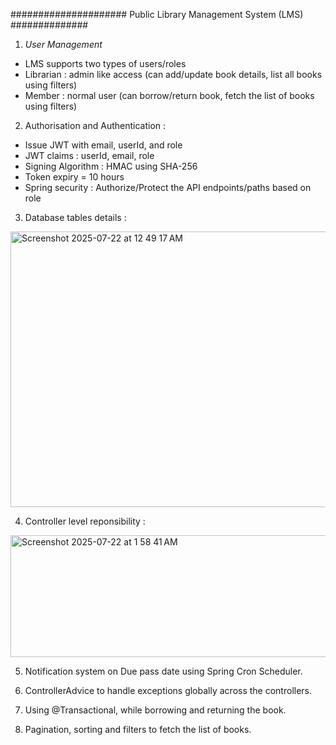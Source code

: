 ##################### Public Library Management System (LMS) ##############

1.	*User Management*
  - LMS supports two types of users/roles
  - Librarian : admin like access (can add/update book details, list all books using filters)
  - Member : normal user (can borrow/return book, fetch the list of books using filters)
  

2. Authorisation and Authentication : 
- Issue JWT with email, userId, and role
- JWT claims : userId, email, role
- Signing Algorithm : HMAC using SHA-256
- Token expiry = 10 hours
- Spring security : Authorize/Protect the API endpoints/paths based on role

3. Database tables details :

   
<img width="1349" height="441" alt="Screenshot 2025-07-22 at 12 49 17 AM" src="https://github.com/user-attachments/assets/859b5c8c-4ab8-48f2-a59b-c48e51539dc1" />


4. Controller level reponsibility : 

<img width="1050" height="195" alt="Screenshot 2025-07-22 at 1 58 41 AM" src="https://github.com/user-attachments/assets/f3a9d344-2679-4df7-9951-50fc5e4c938b" />


5.  Notification system on Due pass date using Spring Cron Scheduler.

6. ControllerAdvice to handle exceptions globally across the controllers.

7. Using @Transactional, while borrowing and returning the book.

8. Pagination, sorting and filters to fetch the list of books.










